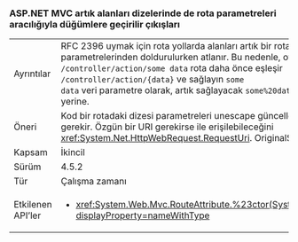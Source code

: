 ### <a name="aspnet-mvc-now-escapes-spaces-in-strings-passed-in-via-route-parameters"></a>ASP.NET MVC artık alanları dizelerinde de rota parametreleri aracılığıyla düğümlere geçirilir çıkışları

|   |   |
|---|---|
|Ayrıntılar|RFC 2396 uymak için rota yollarda alanları artık bir rota eylemi parametrelerinden doldurulurken atlanır. Bu nedenle, oysa <code>/controller/action/some data</code> rota daha önce eşleşir <code>/controller/action/{data}</code> ve sağlayın <code>some data</code> veri parametre olarak, artık sağlayacak <code>some%20data</code> bunun yerine.|
|Öneri|Kod bir rotadaki dizesi parametreleri unescape güncelleştirilmesi gerekir. Özgün bir URI gerekirse ile erişilebileceğini <xref:System.Net.HttpWebRequest.RequestUri>. OriginalString API.|
|Kapsam|İkincil|
|Sürüm|4.5.2|
|Tür|Çalışma zamanı|
|Etkilenen API’ler|<ul><li><xref:System.Web.Mvc.RouteAttribute.%23ctor(System.String)?displayProperty=nameWithType></li></ul>|

